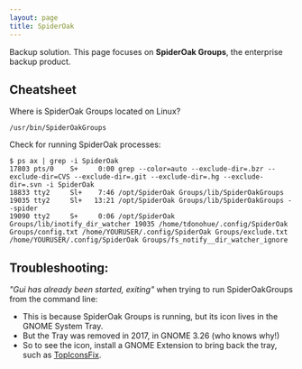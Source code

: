 ```yaml
---
layout: page
title: SpiderOak
---
```


Backup solution. This page focuses on **SpiderOak Groups**, the enterprise backup product.

## Cheatsheet

Where is SpiderOak Groups located on Linux?

    /usr/bin/SpiderOakGroups

Check for running SpiderOak processes:

    $ ps ax | grep -i SpiderOak
    17803 pts/0    S+     0:00 grep --color=auto --exclude-dir=.bzr --exclude-dir=CVS --exclude-dir=.git --exclude-dir=.hg --exclude-dir=.svn -i SpiderOak
    18833 tty2     Sl+    7:46 /opt/SpiderOak Groups/lib/SpiderOakGroups
    19035 tty2     Sl+   13:21 /opt/SpiderOak Groups/lib/SpiderOakGroups --spider
    19090 tty2     S+     0:06 /opt/SpiderOak Groups/lib/inotify_dir_watcher 19035 /home/tdonohue/.config/SpiderOak Groups/config.txt /home/YOURUSER/.config/SpiderOak Groups/exclude.txt /home/YOURUSER/.config/SpiderOak Groups/fs_notify__dir_watcher_ignore


## Troubleshooting:

_"Gui has already been started, exiting"_ when trying to run SpiderOakGroups from the command line:

- This is because SpiderOak Groups is running, but its icon lives in the GNOME System Tray.
- But the Tray was removed in 2017, in GNOME 3.26 (who knows why!)
- So to see the icon, install a GNOME Extension to bring back the tray, such as [TopIconsFix][topiconsfix].


[topiconsfix]: https://extensions.gnome.org/extension/1674/topiconsfix/
